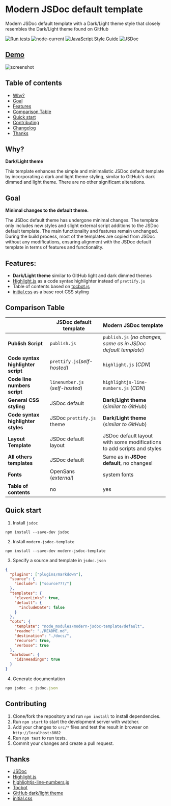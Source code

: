 # Modern JSDoc default template

Modern JSDoc default template with a Dark/Light theme style that closely resembles the Dark/Light theme found on GitHub

[![Run tests](https://github.com/dmh/modern-jsdoc-template/actions/workflows/test.yml/badge.svg)](https://github.com/dmh/modern-jsdoc-template/actions/workflows/test.yml)
![node-current](https://img.shields.io/node/v/modern-jsdoc-template)
[![JavaScript Style Guide](https://img.shields.io/badge/code_style-standard-brightgreen.svg)](https://standardjs.com)
![JSDoc](https://img.shields.io/badge/API\%20documentation-JSDoc-yellow)

## [**Demo**](https://dmh.github.io/modern-jsdoc-template)

![screenshot](https://github.com/dmh/modern-jsdoc-template/assets/5150636/517a585d-7982-4e12-aa4c-e37f9037165f)

## Table of contents

- [Why?](#why)
- [Goal](#goal)
- [Features](#features)
- [Comparison Table](#comparison-table)
- [Quick start](#quick-start)
- [Contributing](#contributing)
- [Changelog](CHANGELOG.md)
- [Thanks](#thanks)

## Why?
**Dark/Light theme**

This template enhances the simple and minimalistic JSDoc default template by incorporating a dark and light theme styling, similar to GitHub's dark dimmed and light theme. There are no other significant alterations.

## Goal
**Minimal changes to the default theme.**

The JSDoc default theme has undergone minimal changes. The template only includes new styles and slight external script additions to the JSDoc default template. The main functionality and features remain unchanged. During the build process, most of the templates are copied from JSDoc without any modifications, ensuring alignment with the JSDoc default template in terms of features and functionality.

## Features:
- **Dark/Light theme** similar to GitHub light and dark dimmed themes
- [Highlight.js](https://github.com/highlightjs/highlight.js) as a code syntax highlighter instead of `prettify.js`
- Table of contents based on [tocbot.js](https://github.com/tscanlin/tocbot)
- [initial.css](https://www.npmjs.com/package/@resultify/initial.css) as a base root CSS styling

## Comparison Table
||JSDoc default template|Modern JSDoc template|
|---|---|---|
|**Publish Script**|`publish.js`|`publish.js` (_no changes, same as in JSDoc default template_)|
|**Code syntax highlighter script**|`prettify.js`(_self-hosted_)|`highlight.js` (_CDN_)|
|**Code line numbers script**|`linenumber.js` (_self-hosted_)|`highlightjs-line-numbers.js` (_CDN_)|
|**General CSS styling**|JSDoc default|**Dark/Light theme** (_similar to GitHub_)|
|**Code syntax highlighter styles**|JSDoc `prettify.js` theme|**Dark/Light theme** (_similar to GitHub_)|
|**Layout Template**|JSDoc default layout |JSDoc default layout with some modifications to add scripts and styles|
|**All others templates**|JSDoc default|Same as in **JSDoc default**, no changes!
|**Fonts**|OpenSans (_external_)|system fonts|
|**Table of contents**|no|yes|

## Quick start
1. Install `jsdoc`
```
npm install --save-dev jsdoc
```
2. Install `modern-jsdoc-template`
```
npm install --save-dev modern-jsdoc-template
```
3. Specify a source and template in `jsdoc.json`
```json
{
  "plugins": ["plugins/markdown"],
  "source": {
    "include": ["source???/"]
  },
  "templates": {
    "cleverLinks": true,
    "default": {
      "includeDate": false
    }
  },
  "opts": {
    "template": "node_modules/modern-jsdoc-template/default",
    "readme": "./README.md",
    "destination": "./docs/",
    "recurse": true,
    "verbose": true
  },
  "markdown": {
    "idInHeadings": true
  }
}
```
4. Generate documentation
```js
npx jsdoc -c jsdoc.json
```

## Contributing
1. Clone/fork the repository and run `npm install` to install dependencies.
2. Run `npm start` to start the development server with watcher.
3. Add your changes to `src/*` files and test the result in browser on `http://localhost:8082`
4. Run `npm test` to run tests.
5. Commit your changes and create a pull request.

## Thanks
- [JSDoc](https://jsdoc.app)
- [Highlight.js](https://github.com/highlightjs/highlight.js)
- [highlightjs-line-numbers.js](https://github.com/wcoder/highlightjs-line-numbers.js/)
- [Tocbot](https://github.com/tscanlin/tocbot)
- [GitHub dark/light theme](https://github.com)
- [initial.css](https://www.npmjs.com/package/@resultify/initial.css)
